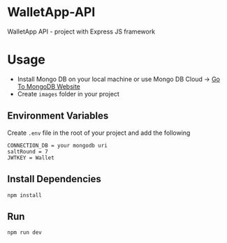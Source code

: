 # WalletApp-API
WalletApp API - project with Express JS framework

# Usage
- Install Mongo DB on your local machine or use Mongo DB Cloud -> [Go To MongoDB Website](https://www.mongodb.com)
- Create `images` folder in your project
  

## Environment Variables
Create `.env` file in the root of your project and add the following

```
CONNECTION_DB = your mongodb uri
saltRound = 7
JWTKEY = Wallet
```

## Install Dependencies
```
npm install
```

## Run
```
npm run dev
```

